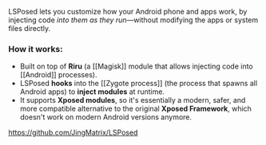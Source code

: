 LSPosed lets you customize how your Android phone and apps work, by injecting code _into them as they run_—without modifying the apps or system files directly.

### How it works:
- Built on top of **Riru** (a [[Magisk]] module that allows injecting code into [[Android]] processes).
- LSPosed **hooks** into the [[Zygote process]] (the process that spawns all Android apps) to **inject modules** at runtime.
- It supports **Xposed modules**, so it's essentially a modern, safer, and more compatible alternative to the original **Xposed Framework**, which doesn't work on modern Android versions anymore.

https://github.com/JingMatrix/LSPosed